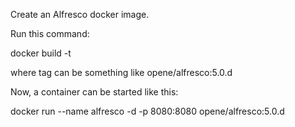 Create an Alfresco docker image.

Run this command:

  docker build -t <tag> <directory containing Dockerfile>

where tag can be something like opene/alfresco:5.0.d

Now, a container can be started like this:

  docker run --name alfresco -d -p 8080:8080 opene/alfresco:5.0.d
